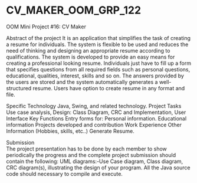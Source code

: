 # CV_MAKER_OOM_GRP_122
OOM Mini Project #16: CV Maker

Abstract of the project
It is an application that simplifies the task of creating a resume for individuals. The system is flexible to be used and reduces the need of thinking and designing an appropriate resume according to qualifications. The system is developed to provide an easy means for creating a professional looking resume. Individuals just have to fill up a form that specifies questions from all required fields such as personal questions, educational, qualities, interest, skills and so on. The answers provided by the users are stored and the system automatically generates a well-structured resume. Users have option to create resume in any format and file.

Specific Technology 
Java, Swing, and related technology.
Project Tasks
Use case analysis, Design: Class Diagram, CRC and Implementation, User Interface
Key Functions
Entry forms for: 
Personal information.
Educational information
Projects developed and contribution
Work Experience
Other Information (Hobbies, skills, etc..)
Generate Resume.

Submission  
The project presentation has to be done by each member to show periodically the progress and the complete project submission should contain the following:
UML diagrams:-Use Case diagram, Class diagram, CRC diagram(s), illustrating the design of your program. 
All the Java source code should necessary to compile and execute.

